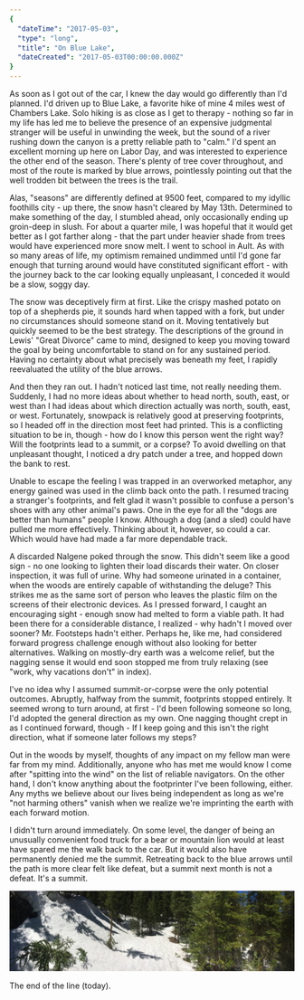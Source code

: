 ```yaml
---
{
  "dateTime": "2017-05-03",
  "type": "long",
  "title": "On Blue Lake",
  "dateCreated": "2017-05-03T00:00:00.000Z"
}
---
```

As soon as I got out of the car, I knew the day would go differently than I'd planned. I'd driven up to Blue Lake, a favorite hike of mine 4 miles west of Chambers Lake. Solo hiking is as close as I get to therapy - nothing so far in my life has led me to believe the presence of an expensive judgmental stranger will be useful in unwinding the week, but the sound of a river rushing down the canyon is a pretty reliable path to "calm." I'd spent an excellent morning up here on Labor Day, and was interested to experience the other end of the season. There's plenty of tree cover throughout, and most of the route is marked by blue arrows, pointlessly pointing out that the well trodden bit between the trees is the trail.

Alas, "seasons" are differently defined at 9500 feet, compared to my idyllic foothills city - up there, the snow hasn't cleared by May 13th. Determined to make something of the day, I stumbled ahead, only occasionally ending up groin-deep in slush. For about a quarter mile, I was hopeful that it would get better as I got farther along - that the part under heavier shade from trees would have experienced more snow melt. I went to school in Ault. As with so many areas of life, my optimism remained undimmed until I'd gone far enough that turning around would have constituted significant effort - with the journey back to the car looking equally unpleasant, I conceded it would be a slow, soggy day.

The snow was deceptively firm at first. Like the crispy mashed potato on top of a shepherds pie, it sounds hard when tapped with a fork, but under no circumstances should someone stand on it. Moving tentatively but quickly seemed to be the best strategy. The descriptions of the ground in Lewis' "Great Divorce" came to mind, designed to keep you moving toward the goal by being uncomfortable to stand on for any sustained period. Having no certainty about what precisely was beneath my feet, I rapidly reevaluated the utility of the blue arrows.

And then they ran out. I hadn't noticed last time, not really needing them. Suddenly, I had no more ideas about whether to head north, south, east, or west than I had ideas about which direction actually was north, south, east, or west. Fortunately, snowpack is relatively good at preserving footprints, so I headed off in the direction most feet had printed.  This is a conflicting situation to be in, though - how do I know this person went the right way? Will the footprints lead to a summit, or a corpse? To avoid dwelling on that unpleasant thought, I noticed a dry patch under a tree, and hopped down the bank to rest.

Unable to escape the feeling I was trapped in an overworked metaphor, any energy gained was used in the climb back onto the path. I resumed tracing a stranger's footprints, and felt glad it wasn't possible to confuse a person's shoes with any other animal's paws. One in the eye for all the "dogs are better than humans" people I know. Although a dog  (and a sled) could have pulled me more effectively. Thinking about it, however, so could a car. Which would have had made a far more dependable track.

A discarded Nalgene poked through the snow. This didn't seem like a good sign - no one looking to lighten their load discards their water. On closer inspection, it was full of urine. Why had someone urinated in a container, when the woods are entirely capable of withstanding the deluge? This strikes me as the same sort of person who leaves the plastic film on the screens of their electronic devices. As I pressed forward, I caught an encouraging sight - enough snow had melted to form a viable path. It had been there for a considerable distance, I realized - why hadn't I moved over sooner? Mr. Footsteps hadn't either. Perhaps he, like me, had considered forward progress challenge enough without also looking for better alternatives. Walking on mostly-dry earth was a welcome relief, but the nagging sense it would end soon stopped me from truly relaxing (see "work, why vacations don't" in index).

I've no idea why I assumed summit-or-corpse were the only potential outcomes. Abruptly, halfway from the summit, footprints stopped entirely. It seemed wrong to turn around, at first - I'd been following someone so long, I'd adopted the general direction as my own. One nagging thought crept in as I continued forward, though - If I keep going and this isn't the right direction, what if someone later follows my  steps? 

Out in the woods by myself, thoughts of any impact on my fellow man were far from my mind. Additionally, anyone who has met me would know I come after "spitting into the wind" on the list of reliable navigators. On the other hand, I don't know anything about the footprinter I've been following, either. Any myths we believe about our lives being independent as long as we're "not harming others" vanish when we realize we're imprinting the earth with each forward motion. 

I didn't turn around immediately. On some level, the danger of being an unusually convenient food truck for a bear or mountain lion would at least have spared me the walk back to the car. But it would also have permanently denied me the summit. Retreating back to the blue arrows until the path is more clear felt like defeat, but a summit next month is not a defeat. It's a summit.

![Blue Lake][bl]

The end of the line (today).

[bl]: /img/blueLake.jpg